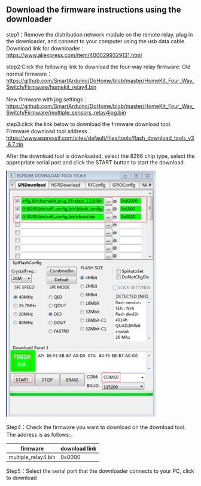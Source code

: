 ## Download the firmware instructions using the downloader
step1：Remove the distribution network module on the remote relay, plug in the downloader, and connect to your computer using the usb data cable.
Download link for downloader： 
https://www.aliexpress.com/item/4000299329131.html

step2:Click the following link to download the four-way relay firmware:
Old normal firmware：
https://github.com/SmartArduino/DoHome/blob/master/HomeKit_Four_Way_Switch/Firmware/homekit_relay4.bin

New firmware with jog settings：
https://github.com/SmartArduino/DoHome/blob/master/HomeKit_Four_Way_Switch/Firmware/multiple_sensors_relay4jog.bin

step3:click the link below to download the firmware download tool. Firmware download tool address：https://www.espressif.com/sites/default/files/tools/flash_download_tools_v3.6.7.zip

After the download tool is downloaded, select the 8266 chip type, select the appropriate serial port and click the START button to start the download.

  <img src="../README_IMAGE/9.png" width="400" />
 
Step4：Check the firmware you want to download on the download tool. The address is as follows:。

|firmware             | download link      |
| ----------------- | -------------| 
| multiple_relay4.bin            | 0x0000       | 

Step5：Select the serial port that the downloader connects to your PC, click to download
